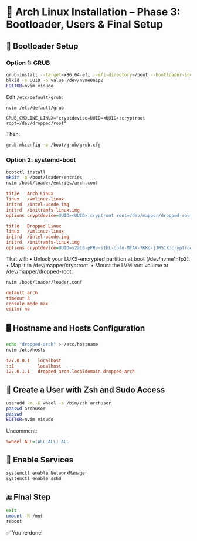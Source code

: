 # 🚀 Arch Linux Installation – Phase 3: Bootloader, Users & Final Setup

## 🥾 Bootloader Setup

### Option 1: GRUB

```bash
grub-install --target=x86_64-efi --efi-directory=/boot --bootloader-id=GRUB
blkid -s UUID -o value /dev/nvme0n1p2
EDITOR=nvim visudo
```

Edit `/etc/default/grub`:

```bash
nvim /etc/default/grub
```

```text
GRUB_CMDLINE_LINUX="cryptdevice=UUID=<UUID>:cryptroot root=/dev/dropped/root"
```

Then:

```bash
grub-mkconfig -o /boot/grub/grub.cfg
```

### Option 2: systemd-boot

```bash
bootctl install
mkdir -p /boot/loader/entries
nvim /boot/loader/entries/arch.conf
```

```ini
title   Arch Linux
linux   /vmlinuz-linux
initrd  /intel-ucode.img
initrd  /initramfs-linux.img
options cryptdevice=UUID=<UUID>:cryptroot root=/dev/mapper/dropped-root
```

```ini
title   Dropped Linux
linux   /vmlinuz-linux
initrd  /intel-ucode.img
initrd  /initramfs-linux.img
options cryptdevice=UUID=s2a18-pPRv-s1hL-opfo-MfAX-7KKo-jJRS1X:cryptroot root=/dev/mapper/dropped-root rw
```

That will:
	•	Unlock your LUKS-encrypted partition at boot (/dev/nvme1n1p2).
	•	Map it to /dev/mapper/cryptroot.
	•	Mount the LVM root volume at /dev/mapper/dropped-root.


```bash
nvim /boot/loader/loader.conf
```

```ini
default arch
timeout 3
console-mode max
editor no
```

## 🖥️ Hostname and Hosts Configuration

```bash
echo "dropped-arch" > /etc/hostname
nvim /etc/hosts
```

```ini
127.0.0.1   localhost
::1         localhost
127.0.1.1   dropped-arch.localdomain dropped-arch
```

## 👤 Create a User with Zsh and Sudo Access

```bash
useradd -m -G wheel -s /bin/zsh archuser
passwd archuser
passwd
EDITOR=nvim visudo
```

Uncomment:

```ini
%wheel ALL=(ALL:ALL) ALL
```

## 🔌 Enable Services

```bash
systemctl enable NetworkManager
systemctl enable sshd
```

## 🔚 Final Step

```bash
exit
umount -R /mnt
reboot
```

✅ You're done!
